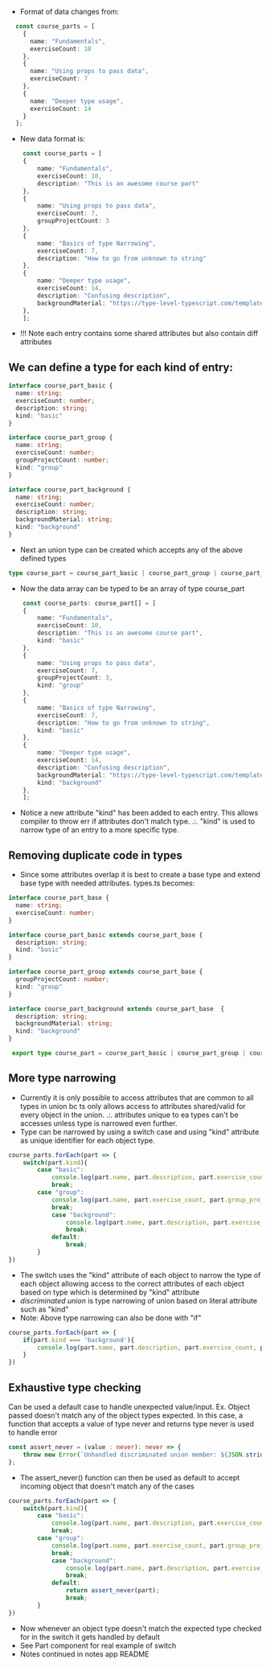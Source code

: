 - Format of data changes from:
```typescript
  const course_parts = [
    {
      name: "Fundamentals",
      exerciseCount: 10
    },
    {
      name: "Using props to pass data",
      exerciseCount: 7
    },
    {
      name: "Deeper type usage",
      exerciseCount: 14
    }
  ];
```
- New data format is:
```typescript
    const course_parts = [
    {
        name: "Fundamentals",
        exerciseCount: 10,
        description: "This is an awesome course part"
    },
    {
        name: "Using props to pass data",
        exerciseCount: 7,
        groupProjectCount: 3
    },
    {
        name: "Basics of type Narrowing",
        exerciseCount: 7,
        description: "How to go from unknown to string"
    },
    {
        name: "Deeper type usage",
        exerciseCount: 14,
        description: "Confusing description",
        backgroundMaterial: "https://type-level-typescript.com/template-literal-types"
    },
    ];
```
- !!! Note each entry contains some shared attributes but also contain diff attributes
## We can define a type for each kind of entry:
```typescript
interface course_part_basic {
  name: string;
  exerciseCount: number;
  description: string;
  kind: "basic"
}

interface course_part_group {
  name: string;
  exerciseCount: number;
  groupProjectCount: number;
  kind: "group"
}

interface course_part_background {
  name: string;
  exerciseCount: number;
  description: string;
  backgroundMaterial: string;
  kind: "background"
}
```
- Next an union type can be created which accepts any of the above defined types
```typescript
type course_part = course_part_basic | course_part_group | course_part_background;
```
- Now the data array can be typed to be an array of type course_part
```typescript
    const course_parts: course_part[] = [
    {
        name: "Fundamentals",
        exerciseCount: 10,
        description: "This is an awesome course part",
        kind: "basic"
    },
    {
        name: "Using props to pass data",
        exerciseCount: 7,
        groupProjectCount: 3,
        kind: "group"
    },
    {
        name: "Basics of type Narrowing",
        exerciseCount: 7,
        description: "How to go from unknown to string",
        kind: "basic"
    },
    {
        name: "Deeper type usage",
        exerciseCount: 14,
        description: "Confusing description",
        backgroundMaterial: "https://type-level-typescript.com/template-literal-types",
        kind: "background"
    },
    ];
```
- Notice a new attribute "kind" has been added to each entry. This allows compiler to throw err
  if attributes don't match type. .:. "kind" is used to narrow type of an entry to a more 
  specific type. 
## Removing duplicate code in types
- Since some attributes overlap it is best to create a base type and extend base type with 
  needed attributes. types.ts becomes:
```typescript
interface course_part_base {
  name: string;
  exerciseCount: number;
}

interface course_part_basic extends course_part_base {
  description: string;
  kind: "basic"
}

interface course_part_group extends course_part_base {
  groupProjectCount: number;
  kind: "group"
}

interface course_part_background extends course_part_base  {
  description: string;
  backgroundMaterial: string;
  kind: "background"
}

 export type course_part = course_part_basic | course_part_group | course_part_background;
```

## More type narrowing
- Currently it is only possible to access attributes that are common to all types in union bc ts only 
  allows access to attributes shared/valid for every object in the union. .:. attributes unique to ea
  types can't be accesses unless type is narrowed even further.
- Type can be narrowed by using a switch case and using "kind" attribute as unique identifier for each 
  object type. 
```typescript
course_parts.forEach(part => {
    switch(part.kind){
        case "basic":
            console.log(part.name, part.description, part.exercise_count)     ;
            break;
        case "group":
            console.log(part.name, part.exercise_count, part.group_project_count);
            break;
            case "background":
                console.log(part.name, part.description, part.exercise_count, part.background_material);
                break;
            default:
                break;
        }
})
```
- The switch uses the "kind" attribute of each object to narrow the type of each object allowing access to
  the correct attributes of each object based on type which is determined by "kind" attribute
- *discriminated union* is type narrowing of union based on literal attribute such as "kind"
- Note: Above type narrowing can also be done with "if"
```typescript
course_parts.forEach(part => {
    if(part.kind === 'background'){
        console.log(part.name, part.description, part.exercise_count, part.background_material);
    }
})
```
## Exhaustive type checking
Can be used a default case to handle unexpected value/input. Ex. Object passed doesn't match any of the object types
expected. In this case, a function that accepts a value of type never and returns type never is used to handle error
```typescript
const assert_never = (value : never): never => {
    throw new Error(`Unhandled discriminated union member: ${JSON.striniify(value)}`);
};
```
- The assert_never() function can then be used as default to accept incoming object that doesn't match any of the cases
```typescript
course_parts.forEach(part => {
    switch(part.kind){
        case "basic":
            console.log(part.name, part.description, part.exercise_count)     ;
            break;
        case "group":
            console.log(part.name, part.exercise_count, part.group_project_count);
            break;
            case "background":
                console.log(part.name, part.description, part.exercise_count, part.background_material);
                break;
            default:
                return assert_never(part);
                break;
        }
})
```
- Now whenever an object type doesn't match the expected type checked for in the switch it gets handled by default
- See Part component for real example of switch
- Notes continued in notes app README
